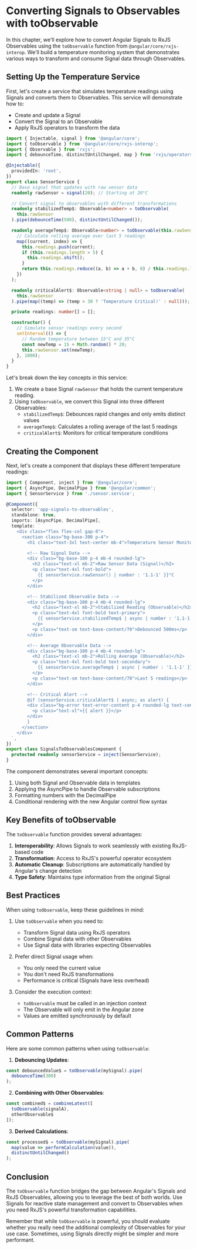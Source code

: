 # Converting Signals to Observables with toObservable

In this chapter, we'll explore how to convert Angular Signals to RxJS Observables using the `toObservable` function from `@angular/core/rxjs-interop`. We'll build a temperature monitoring system that demonstrates various ways to transform and consume Signal data through Observables.

## Setting Up the Temperature Service

First, let's create a service that simulates temperature readings using Signals and converts them to Observables. This service will demonstrate how to:
- Create and update a Signal
- Convert the Signal to an Observable
- Apply RxJS operators to transform the data

```typescript
import { Injectable, signal } from '@angular/core';
import { toObservable } from '@angular/core/rxjs-interop';
import { Observable } from 'rxjs';
import { debounceTime, distinctUntilChanged, map } from 'rxjs/operators';

@Injectable({
  providedIn: 'root',
})
export class SensorService {
  // Base signal that updates with raw sensor data
  readonly rawSensor = signal(20); // Starting at 20°C

  // Convert signal to observables with different transformations
  readonly stabilizedTemp$: Observable<number> = toObservable(
    this.rawSensor
  ).pipe(debounceTime(500), distinctUntilChanged());

  readonly averageTemp$: Observable<number> = toObservable(this.rawSensor).pipe(
    // Calculate rolling average over last 5 readings
    map((current, index) => {
      this.readings.push(current);
      if (this.readings.length > 5) {
        this.readings.shift();
      }
      return this.readings.reduce((a, b) => a + b, 0) / this.readings.length;
    })
  );

  readonly criticalAlert$: Observable<string | null> = toObservable(
    this.rawSensor
  ).pipe(map((temp) => (temp > 30 ? 'Temperature Critical!' : null)));

  private readings: number[] = [];

  constructor() {
    // Simulate sensor readings every second
    setInterval(() => {
      // Random temperature between 15°C and 35°C
      const newTemp = 15 + Math.random() * 20;
      this.rawSensor.set(newTemp);
    }, 1000);
  }
}
```

Let's break down the key concepts in this service:

1. We create a base Signal `rawSensor` that holds the current temperature reading.
2. Using `toObservable`, we convert this Signal into three different Observables:
   - `stabilizedTemp$`: Debounces rapid changes and only emits distinct values
   - `averageTemp$`: Calculates a rolling average of the last 5 readings
   - `criticalAlert$`: Monitors for critical temperature conditions

## Creating the Component

Next, let's create a component that displays these different temperature readings:

```typescript
import { Component, inject } from '@angular/core';
import { AsyncPipe, DecimalPipe } from '@angular/common';
import { SensorService } from './sensor.service';

@Component({
  selector: 'app-signals-to-observables',
  standalone: true,
  imports: [AsyncPipe, DecimalPipe],
  template: `
    <div class="flex flex-col gap-8">
      <section class="bg-base-300 p-4">
        <h1 class="text-3xl text-center mb-4">Temperature Sensor Monitor</h1>

        <!-- Raw Signal Data -->
        <div class="bg-base-100 p-4 mb-4 rounded-lg">
          <h2 class="text-xl mb-2">Raw Sensor Data (Signal)</h2>
          <p class="text-4xl font-bold">
            {{ sensorService.rawSensor() | number : '1.1-1' }}°C
          </p>
        </div>

        <!-- Stabilized Observable Data -->
        <div class="bg-base-100 p-4 mb-4 rounded-lg">
          <h2 class="text-xl mb-2">Stabilized Reading (Observable)</h2>
          <p class="text-4xl font-bold text-primary">
            {{ sensorService.stabilizedTemp$ | async | number : '1.1-1' }}°C
          </p>
          <p class="text-sm text-base-content/70">Debounced 500ms</p>
        </div>

        <!-- Average Observable Data -->
        <div class="bg-base-100 p-4 mb-4 rounded-lg">
          <h2 class="text-xl mb-2">Rolling Average (Observable)</h2>
          <p class="text-4xl font-bold text-secondary">
            {{ sensorService.averageTemp$ | async | number : '1.1-1' }}°C
          </p>
          <p class="text-sm text-base-content/70">Last 5 readings</p>
        </div>

        <!-- Critical Alert -->
        @if (sensorService.criticalAlert$ | async; as alert) {
        <div class="bg-error text-error-content p-4 rounded-lg text-center">
          <p class="text-xl">{{ alert }}</p>
        </div>
        }
      </section>
    </div>
  `,
})
export class SignalsToObservablesComponent {
  protected readonly sensorService = inject(SensorService);
}
```

The component demonstrates several important concepts:

1. Using both Signal and Observable data in templates
2. Applying the AsyncPipe to handle Observable subscriptions
3. Formatting numbers with the DecimalPipe
4. Conditional rendering with the new Angular control flow syntax

## Key Benefits of toObservable

The `toObservable` function provides several advantages:

1. **Interoperability**: Allows Signals to work seamlessly with existing RxJS-based code
2. **Transformation**: Access to RxJS's powerful operator ecosystem
3. **Automatic Cleanup**: Subscriptions are automatically handled by Angular's change detection
4. **Type Safety**: Maintains type information from the original Signal

## Best Practices

When using `toObservable`, keep these guidelines in mind:

1. Use `toObservable` when you need to:
   - Transform Signal data using RxJS operators
   - Combine Signal data with other Observables
   - Use Signal data with libraries expecting Observables

2. Prefer direct Signal usage when:
   - You only need the current value
   - You don't need RxJS transformations
   - Performance is critical (Signals have less overhead)

3. Consider the execution context:
   - `toObservable` must be called in an injection context
   - The Observable will only emit in the Angular zone
   - Values are emitted synchronously by default

## Common Patterns

Here are some common patterns when using `toObservable`:

1. **Debouncing Updates**:
```typescript
const debouncedValue$ = toObservable(mySignal).pipe(
  debounceTime(300)
);
```

2. **Combining with Other Observables**:
```typescript
const combined$ = combineLatest([
  toObservable(signalA),
  otherObservable$
]);
```

3. **Derived Calculations**:
```typescript
const processed$ = toObservable(mySignal).pipe(
  map(value => performCalculation(value)),
  distinctUntilChanged()
);
```

## Conclusion

The `toObservable` function bridges the gap between Angular's Signals and RxJS Observables, allowing you to leverage the best of both worlds. Use Signals for reactive state management and convert to Observables when you need RxJS's powerful transformation capabilities.

Remember that while `toObservable` is powerful, you should evaluate whether you really need the additional complexity of Observables for your use case. Sometimes, using Signals directly might be simpler and more performant.
